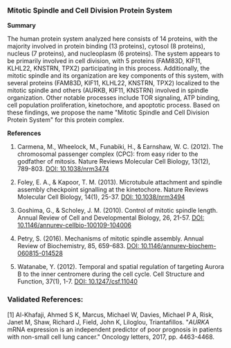 ### Mitotic Spindle and Cell Division Protein System

**Summary**

The human protein system analyzed here consists of 14 proteins, with the majority involved in protein binding (13 proteins), cytosol (8 proteins), nucleus (7 proteins), and nucleoplasm (6 proteins). The system appears to be primarily involved in cell division, with 5 proteins (FAM83D, KIF11, KLHL22, KNSTRN, TPX2) participating in this process. Additionally, the mitotic spindle and its organization are key components of this system, with several proteins (FAM83D, KIF11, KLHL22, KNSTRN, TPX2) localized to the mitotic spindle and others (AURKB, KIF11, KNSTRN) involved in spindle organization. Other notable processes include TOR signaling, ATP binding, cell population proliferation, kinetochore, and apoptotic process. Based on these findings, we propose the name "Mitotic Spindle and Cell Division Protein System" for this protein complex.

**References**

1. Carmena, M., Wheelock, M., Funabiki, H., & Earnshaw, W. C. (2012). The chromosomal passenger complex (CPC): from easy rider to the godfather of mitosis. Nature Reviews Molecular Cell Biology, 13(12), 789-803. [DOI: 10.1038/nrm3474](https://doi.org/10.1038/nrm3474)

2. Foley, E. A., & Kapoor, T. M. (2013). Microtubule attachment and spindle assembly checkpoint signalling at the kinetochore. Nature Reviews Molecular Cell Biology, 14(1), 25-37. [DOI: 10.1038/nrm3494](https://doi.org/10.1038/nrm3494)

3. Goshima, G., & Scholey, J. M. (2010). Control of mitotic spindle length. Annual Review of Cell and Developmental Biology, 26, 21-57. [DOI: 10.1146/annurev-cellbio-100109-104006](https://doi.org/10.1146/annurev-cellbio-100109-104006)

4. Petry, S. (2016). Mechanisms of mitotic spindle assembly. Annual Review of Biochemistry, 85, 659-683. [DOI: 10.1146/annurev-biochem-060815-014528](https://doi.org/10.1146/annurev-biochem-060815-014528)

5. Watanabe, Y. (2012). Temporal and spatial regulation of targeting Aurora B to the inner centromere during the cell cycle. Cell Structure and Function, 37(1), 1-7. [DOI: 10.1247/csf.11040](https://doi.org/10.1247/csf.11040)

### Validated References: 

[1] Al-Khafaji, Ahmed S K, Marcus, Michael W, Davies, Michael P A, Risk, Janet M, Shaw, Richard J, Field, John K, Liloglou, Triantafillos. "<i>AURKA</i> mRNA expression is an independent predictor of poor prognosis in patients with non-small cell lung cancer." Oncology letters, 2017, pp. 4463-4468.

